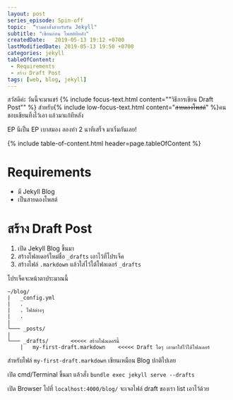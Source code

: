 ```yaml
---
layout: post 
series_episode: Spin-off
topic:  "ีรวมคำสั่งสำหรับรัน Jekyll"
subtitle: "เขียนก่อน โพสต์ทีหลัง"
createdDate:   2019-05-13 19:12 +0700
lastModifiedDate: 2019-05-13 19:50 +0700
categories: jekyll
tableOfContent:
 - Requirements
 - สร้าง Draft Post
tags: [web, blog, jekyll]
---
```


สวัสดีค่ะ วันนี้จะมาแชร์ {% include focus-text.html content="\"วิธีการเขียน Draft Post\"" %} สำหรับ{% include low-focus-text.html content="<del>สายดองโพสต์</del>" %}คนชอบเขียนทิ้งไว้เอา แล้วมาแก้ทีหลัง

EP นีเป็น EP เบาสมอง ลองทำ 2 นาทีเสร็จ มาเริ่มกันเลย!

{% include table-of-content.html header=page.tableOfContent %}

# Requirements

- มี Jekyll Blog
- เป็นสายดองโพสต์

# สร้าง Draft Post

1. เปิด Jekyll Blog ขึ้นมา
2. สร้างโฟลเดอร์ใหม่ชื่อ `_drafts` เอาไว้ที่โปรเจ็ค
3. สร้างไฟล์ `.markdown` แล้วใส่ไว้ใต้โฟลเดอร์ `_drafts`

โปรเจ็คจะหน้าตาประมาณนี้

```
~/blog/
|   _config.yml        
|   .          
|   . ไฟล์ต่างๆ  
|   .                       
|
└─── _posts/
|
└─── _drafts/       <<<<< สร้างโฟลเดอร์นี้
    |   my-first-draft.markdown    <<<<< Draft ใดๆ เอามาใส่ไว้ใต้โฟลเดอร์
```

สำหรับไฟล์ `my-first-draft.markdown` เขียนเหมือน Blog ปกติไปเลย

เปิด cmd/Terminal ขึ้นมา แล้วสั่ง `bundle exec jekyll serve --drafts`

เปิด Browser ไปที่ `localhost:4000/blog/` จะเจอไฟล์ draft ของเรา list เอาไว้ด้วย


   